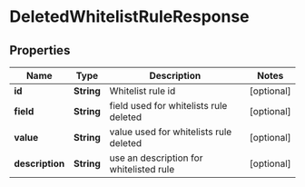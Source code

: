 

# DeletedWhitelistRuleResponse


## Properties

| Name | Type | Description | Notes |
|------------ | ------------- | ------------- | -------------|
|**id** | **String** | Whitelist rule id |  [optional] |
|**field** | **String** | field used for whitelists rule deleted |  [optional] |
|**value** | **String** | value used for whitelists rule deleted |  [optional] |
|**description** | **String** | use an description for whitelisted rule |  [optional] |



